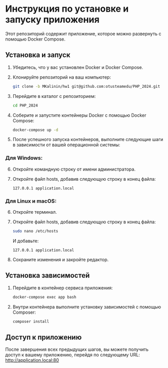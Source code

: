 # Инструкция по установке и запуску приложения

Этот репозиторий содержит приложение, которое можно развернуть с помощью Docker Compose.

## Установка и запуск

1. Убедитесь, что у вас установлен Docker и Docker Compose.
2. Клонируйте репозиторий на ваш компьютер:

    ```bash
    git clone -b MKalinin/hw1 git@github.com:otusteamedu/PHP_2024.git
    ```

3. Перейдите в каталог с репозиторием:

    ```bash
    cd PHP_2024
    ```

4. Соберите и запустите контейнеры Docker с помощью Docker Compose:

    ```bash
    docker-compose up -d
    ```

5. После успешного запуска контейнеров, выполните следующие шаги в зависимости от вашей операционной системы:

### Для Windows:

6. Откройте командную строку от имени администратора.
7. Откройте файл hosts, добавив следующую строку в конец файла:

    ```
    127.0.0.1 application.local
    ```

### Для Linux и macOS:

6. Откройте терминал.
7. Откройте файл hosts, добавив следующую строку в конец файла:

    ```bash
    sudo nano /etc/hosts
    ```

   И добавьте:

    ```
    127.0.0.1 application.local
    ```

8. Сохраните изменения и закройте редактор.

## Установка зависимостей

1. Перейдите в контейнер сервиса приложения:

    ```bash
    docker-compose exec app bash
    ```

2. Внутри контейнера выполните установку зависимостей с помощью Composer:

    ```bash
    composer install
    ```

## Доступ к приложению

После завершения всех предыдущих шагов, вы можете получить доступ к вашему приложению, перейдя по следующему
URL: http://application.local:80

